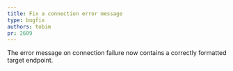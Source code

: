 ```yaml
---
title: Fix a connection error message
type: bugfix
authors: tobim
pr: 2609
---
```


The error message on connection failure now contains a correctly formatted
target endpoint.
